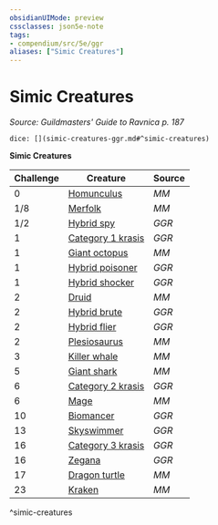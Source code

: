 ```yaml
---
obsidianUIMode: preview
cssclasses: json5e-note
tags:
- compendium/src/5e/ggr
aliases: ["Simic Creatures"]
---
```

# Simic Creatures
*Source: Guildmasters' Guide to Ravnica p. 187* 

`dice: [](simic-creatures-ggr.md#^simic-creatures)`

**Simic Creatures**

| Challenge | Creature | Source |
|-----------|----------|--------|
| 0 | [Homunculus](compendium/bestiary/construct/homunculus.md) | *MM* |
| 1/8 | [Merfolk](compendium/bestiary/humanoid/merfolk.md) | *MM* |
| 1/2 | [Hybrid spy](compendium/bestiary/humanoid/hybrid-spy-ggr.md) | *GGR* |
| 1 | [Category 1 krasis](compendium/bestiary/monstrosity/category-1-krasis-ggr.md) | *GGR* |
| 1 | [Giant octopus](compendium/bestiary/beast/giant-octopus.md) | *MM* |
| 1 | [Hybrid poisoner](compendium/bestiary/humanoid/hybrid-poisoner-ggr.md) | *GGR* |
| 1 | [Hybrid shocker](compendium/bestiary/humanoid/hybrid-shocker-ggr.md) | *GGR* |
| 2 | [Druid](compendium/bestiary/humanoid/druid.md) | *MM* |
| 2 | [Hybrid brute](compendium/bestiary/humanoid/hybrid-brute-ggr.md) | *GGR* |
| 2 | [Hybrid flier](compendium/bestiary/humanoid/hybrid-flier-ggr.md) | *GGR* |
| 2 | [Plesiosaurus](compendium/bestiary/beast/plesiosaurus.md) | *MM* |
| 3 | [Killer whale](compendium/bestiary/beast/killer-whale.md) | *MM* |
| 5 | [Giant shark](compendium/bestiary/beast/giant-shark.md) | *MM* |
| 6 | [Category 2 krasis](compendium/bestiary/monstrosity/category-2-krasis-ggr.md) | *GGR* |
| 6 | [Mage](compendium/bestiary/humanoid/mage.md) | *MM* |
| 10 | [Biomancer](compendium/bestiary/humanoid/biomancer-ggr.md) | *GGR* |
| 13 | [Skyswimmer](compendium/bestiary/monstrosity/skyswimmer-ggr.md) | *GGR* |
| 16 | [Category 3 krasis](compendium/bestiary/monstrosity/category-3-krasis-ggr.md) | *GGR* |
| 16 | [Zegana](compendium/bestiary/npc/zegana-ggr.md) | *GGR* |
| 17 | [Dragon turtle](compendium/bestiary/dragon/dragon-turtle.md) | *MM* |
| 23 | [Kraken](compendium/bestiary/monstrosity/kraken.md) | *MM* |
^simic-creatures